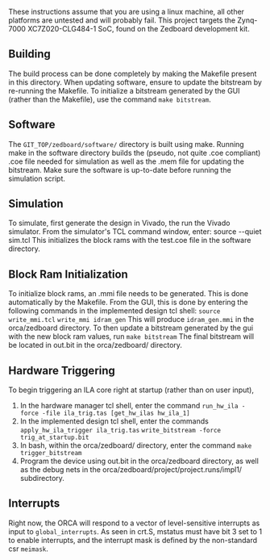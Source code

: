 
These instructions assume that you are using a linux machine, all other platforms are untested and will probably fail.
This project targets the Zynq-7000 XC7Z020-CLG484-1 SoC, found on the Zedboard development kit.

## Building

The build process can be done completely by making the Makefile present in this directory. When updating software, ensure
to update the bitstream by re-running the Makefile.
To initialize a bitstream generated by the GUI (rather than the Makefile), use the command `make bitstream`.

## Software

The `GIT_TOP/zedboard/software/` directory is built using make. Running make in the software directory builds the (pseudo, not 
quite .coe compliant) .coe file needed for simulation as well as the .mem file for updating the bitstream. Make sure 
the software is up-to-date before running the simulation script. 

## Simulation

To simulate, first generate the design in Vivado, the run the Vivado simulator. 
From the simulator's TCL command window, enter:
source --quiet sim.tcl
This initializes the block rams with the test.coe file in the software directory.

## Block Ram Initialization

To initialize block rams, an .mmi file needs to be generated. This is done automatically by the Makefile.
From the GUI, this is done by entering the following commands in the implemented design tcl shell:
  `source write_mmi.tcl`
  `write_mmi idram_gen`
This will produce `idram_gen.mmi` in the orca/zedboard directory. To then update
a bitstream generated by the gui with the new block ram values, run 
  `make bitstream`
The final bitstream will be located in out.bit in the orca/zedboard/ directory.

## Hardware Triggering

To begin triggering an ILA core right at startup (rather than on user input),
1) In the hardware manager tcl shell, enter the command
  `run_hw_ila -force -file ila_trig.tas [get_hw_ilas hw_ila_1]`
2) In the implemented design tcl shell, enter the commands
  `apply_hw_ila_trigger ila_trig.tas`
  `write_bitstream -force trig_at_startup.bit`
3) In bash, within the orca/zedboard/ directory, enter the command
  `make trigger_bitstream`
4) Program the device using out.bit in the orca/zedboard directory, as well as the debug
nets in the orca/zedboard/project/project.runs/impl1/ subdirectory. 

## Interrupts
Right now, the ORCA will respond to a vector of level-sensitive interrupts as input to 
`global_interrupts`. As seen in crt.S, mstatus must have bit 3 set to 1 to enable interrupts,
and the interrupt mask is defined by the non-standard csr `meimask`.
